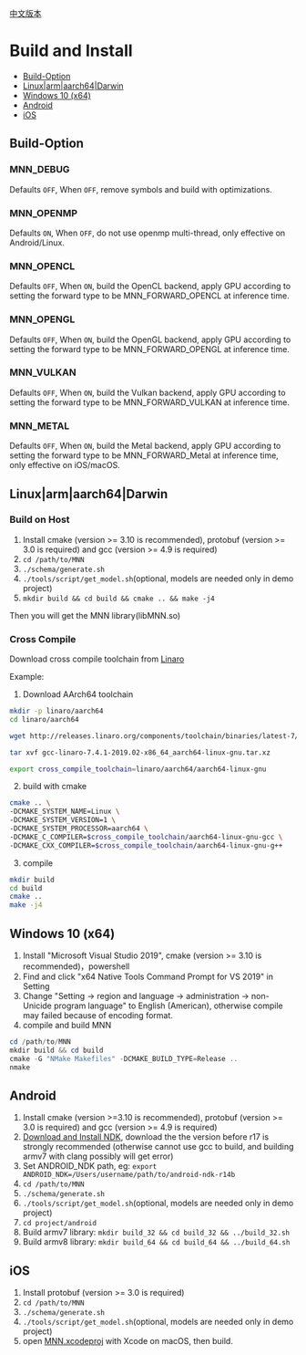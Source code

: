 [中文版本](Install_CN.md)

# Build and Install

- [Build-Option](#Build-Option)
- [Linux|arm|aarch64|Darwin](#Linux|arm|aarch64|Darwin)
- [Windows 10 (x64)](#Windows)
- [Android](#Android)
- [iOS](#iOS)

## Build-Option

### MNN_DEBUG
Defaults `OFF`, When `OFF`, remove symbols and build with optimizations.
### MNN_OPENMP
Defaults `ON`, When `OFF`, do not use openmp multi-thread, only effective on Android/Linux.
### MNN_OPENCL
Defaults `OFF`, When `ON`, build the OpenCL backend, apply GPU according to setting the forward type to be MNN_FORWARD_OPENCL at inference time.
### MNN_OPENGL
Defaults `OFF`, When `ON`, build the OpenGL backend, apply GPU according to setting the forward type to be MNN_FORWARD_OPENGL at inference time.
### MNN_VULKAN
Defaults `OFF`, When `ON`, build the Vulkan backend, apply GPU according to setting the forward type to be MNN_FORWARD_VULKAN at inference time.
### MNN_METAL
Defaults `OFF`, When `ON`, build the Metal backend, apply GPU according to setting the forward type to be MNN_FORWARD_Metal at inference time, only effective on iOS/macOS.

## Linux|arm|aarch64|Darwin

### Build on Host
1. Install cmake (version >= 3.10 is recommended), protobuf (version >= 3.0 is required) and gcc (version >= 4.9 is required)
2. `cd /path/to/MNN`
3. `./schema/generate.sh`
4. `./tools/script/get_model.sh`(optional, models are needed only in demo project)
5. `mkdir build && cd build && cmake .. && make -j4`

Then you will get the MNN library(libMNN.so)

### Cross Compile
Download cross compile toolchain from [Linaro](https://www.linaro.org/)

Example:

1. Download AArch64 toolchain
```bash
mkdir -p linaro/aarch64
cd linaro/aarch64

wget http://releases.linaro.org/components/toolchain/binaries/latest-7/aarch64-linux-gnu/gcc-linaro-7.4.1-2019.02-x86_64_aarch64-linux-gnu.tar.xz

tar xvf gcc-linaro-7.4.1-2019.02-x86_64_aarch64-linux-gnu.tar.xz

export cross_compile_toolchain=linaro/aarch64/aarch64-linux-gnu
```

2. build with cmake
```bash
cmake .. \
-DCMAKE_SYSTEM_NAME=Linux \
-DCMAKE_SYSTEM_VERSION=1 \
-DCMAKE_SYSTEM_PROCESSOR=aarch64 \
-DCMAKE_C_COMPILER=$cross_compile_toolchain/aarch64-linux-gnu-gcc \
-DCMAKE_CXX_COMPILER=$cross_compile_toolchain/aarch64-linux-gnu-g++
```

3. compile
```bash
mkdir build
cd build
cmake ..
make -j4
```

## Windows 10 (x64)
1. Install "Microsoft Visual Studio 2019", cmake (version >= 3.10 is recommended)，powershell
2. Find and click "x64 Native Tools Command Prompt for VS 2019" in Setting
3. Change "Setting -> region and language -> administration -> non-Unicide program language" to English (American), otherwise compile may failed because of encoding format.
4. compile and build MNN
```powershell
cd /path/to/MNN
mkdir build && cd build
cmake -G "NMake Makefiles" -DCMAKE_BUILD_TYPE=Release ..
nmake
```

## Android

1. Install cmake (version >=3.10 is recommended), protobuf (version >= 3.0 is required) and gcc (version >= 4.9 is required)
2. [Download and Install NDK](https://developer.android.com/ndk/downloads/), download the the version before r17 is strongly recommended (otherwise cannot use gcc to build, and building armv7 with clang possibly will get error)
3. Set ANDROID_NDK path, eg: `export ANDROID_NDK=/Users/username/path/to/android-ndk-r14b`
4. `cd /path/to/MNN`
5. `./schema/generate.sh`
6. `./tools/script/get_model.sh`(optional, models are needed only in demo project)
7. `cd project/android`
8. Build armv7 library: `mkdir build_32 && cd build_32 && ../build_32.sh`
9. Build armv8 library: `mkdir build_64 && cd build_64 && ../build_64.sh`

## iOS

1. Install protobuf (version >= 3.0 is required)
2. `cd /path/to/MNN`
3. `./schema/generate.sh`
4. `./tools/script/get_model.sh`(optional, models are needed only in demo project)
5. open [MNN.xcodeproj](../project/ios/) with Xcode on macOS, then build.
